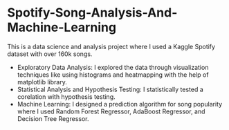 # Spotify-Song-Analysis-And-Machine-Learning

This is a data science and analysis project where I used a Kaggle Spotify dataset with over 160k songs.
*	Exploratory Data Analysis: I explored the data through visualization techniques like using histograms and heatmapping with the help of matplotlib library.
*	Statistical Analysis and Hypothesis Testing: I statistically tested a corelation with hypothesis testing.
*	Machine Learning: I designed a prediction algorithm for song popularity where I used Random Forest Regressor, AdaBoost Regressor, and Decision Tree Regressor.
